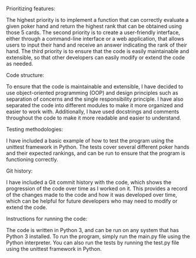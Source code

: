 Prioritizing features:

The highest priority is to implement a function that can correctly evaluate a given poker hand and return the highest rank that can be obtained using those 5 cards.
The second priority is to create a user-friendly interface, either through a command-line interface or a web application, that allows users to input their hand and receive an answer indicating the rank of their hand.
The third priority is to ensure that the code is easily maintainable and extensible, so that other developers can easily modify or extend the code as needed.

Code structure:

To ensure that the code is maintainable and extensible, I have decided to use object-oriented programming (OOP) and design principles such as separation of concerns and the single responsibility principle.
I have also separated the code into different modules to make it more organized and easier to work with.
Additionally, I have used docstrings and comments throughout the code to make it more readable and easier to understand.

Testing methodologies:

I have included a basic example of how to test the program using the unittest framework in Python.
The tests cover several different poker hands and their expected rankings, and can be run to ensure that the program is functioning correctly.

Git history:

I have included a Git commit history with the code, which shows the progression of the code over time as I worked on it.
This provides a record of the changes made to the code and how it was developed over time, which can be helpful for future developers who may need to modify or extend the code.

Instructions for running the code:

The code is written in Python 3, and can be run on any system that has Python 3 installed.
To run the program, simply run the main.py file using the Python interpreter.
You can also run the tests by running the test.py file using the unittest framework in Python.
